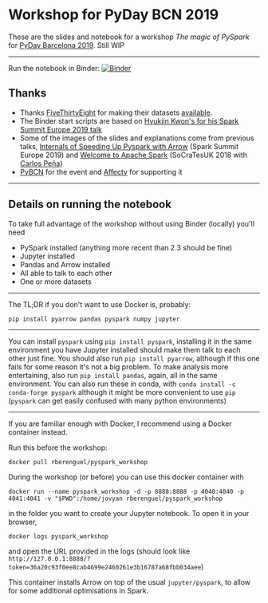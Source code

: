 # Workshop for PyDay BCN 2019

These are the slides and notebook for a workshop _The magic of PySpark_ for
[PyDay Barcelona 2019](https://pybcn.org/pyday-bcn-2019/). Still WIP

---

Run the notebook in Binder:
[![Binder](https://mybinder.org/badge_logo.svg)](https://mybinder.org/v2/gh/rberenguel/pyspark_workshop/master?filepath=pyspark_workshop.ipynb)

## Thanks

- Thanks [FiveThirtyEight](https://fivethirtyeight.com) for making their
  datasets [available](https://github.com/fivethirtyeight/data/).
- The Binder start scripts are based on [Hyukjin Kwon's for his Spark Summit
  Europe 2019 talk](https://github.com/HyukjinKwon/spark-notebooks)
- Some of the images of the slides and explanations come from previous talks,
  [Internals of Speeding Up Pyspark with
  Arrow](https://github.com/rberenguel/pyspark-arrow-pandas) (Spark Summit
  Europe 2019) and [Welcome to Apache
  Spark](https://github.com/rberenguel/WelcomeToApacheSpark) (SoCraTesUK 2018
  with [Carlos Peña](http://twitter.com/crafty_coder))
- [PyBCN](https://pybcn.org) for the event and
  [Affectv](https://engineering.affectv.com) for supporting it

---

## Details on running the notebook

To take full advantage of the workshop without using Binder (locally) you'll
need

- PySpark installed (anything more recent than 2.3 should be fine)
- Jupyter installed
- Pandas and Arrow installed
- All able to talk to each other
- One or more datasets

---

The TL;DR if you don't want to use Docker is, probably:

```
pip install pyarrow pandas pyspark numpy jupyter
```

---

You can install `pyspark` using `pip install pyspark`, installing it in the same
environment you have Jupyter installed should make them talk to each other just
fine. You should also run `pip install pyarrow`, although if this one fails for
some reason it's not a big problem. To make analysis more entertaining, also run
`pip install pandas`, again, all in the same environment. You can also run these
in conda, with `conda install -c conda-forge pyspark` although it might be more
convenient to use `pip` (`pyspark` can get easily confused with many python
environments)

---

If you are familiar enough with Docker, I recommend using a Docker container
instead.

Run this before the workshop:

```
docker pull rberenguel/pyspark_workshop
```

During the workshop (or before) you can use this docker container with

```
docker run --name pyspark_workshop -d -p 8888:8888 -p 4040:4040 -p 4041:4041 -v "$PWD":/home/jovyan rberenguel/pyspark_workshop
```

in the folder you want to create your Jupyter notebook. To open it in your
browser,

```
docker logs pyspark_workshop 
```

and open the URL provided in the logs (should look like
`http://127.0.0.1:8888/?token=36a20c93f0ee8cab4699e2460261e3b16787a68fbb034aee`)

This container installs Arrow on top of the usual `jupyter/pyspark`, to allow
for some additional optimisations in Spark.
